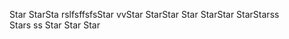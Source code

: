 Star
StarSta  rslfsffsfsStar
vvStar 
StarStar
Star 
StarStar 
StarStarss  
Stars ss 
Star
Star 
Star
